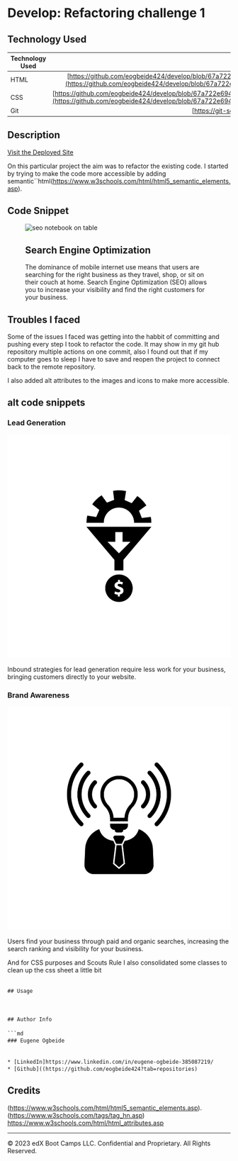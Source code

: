 # Develop: Refactoring challenge 1
## Technology Used 

| Technology Used         | Resource URL            | 
| ------------- |:-------------:| 
| HTML    | [https://github.com/eogbeide424/develop/blob/67a722e694b01b98baa6bd22d581aca2d3df3593/Develop/Develop/index.html](https://github.com/eogbeide424/develop/blob/67a722e694b01b98baa6bd22d581aca2d3df3593/Develop/Develop/index.htmlL) | 
| CSS     | [https://github.com/eogbeide424/develop/blob/67a722e694b01b98baa6bd22d581aca2d3df3593/Develop/Develop/assets/css/style.css](https://github.com/eogbeide424/develop/blob/67a722e694b01b98baa6bd22d581aca2d3df3593/Develop/Develop/assets/css/style.css)      |   
| Git | [https://git-scm.com/](https://git-scm.com/)     |    

## Description 

[Visit the Deployed Site](https://eogbeide424.github.io/develop/)

On this particular project the aim was to refactor the existing code.
I started by trying to make the code more accessible by adding  semantic``html(https://www.w3schools.com/html/html5_semantic_elements.asp).  
## Code Snippet
<figure id="search-engine-optimization" class="search-engine-optimization">
            <img src="./assets/images/search-engine-optimization.jpg" class="float-left" 
            alt="seo notebook on table" />
            <h2>Search Engine Optimization</h2>
            <!-- added figcaption for accessibility -->
            <figcaption>
                The dominance of mobile internet use means that users are searching for the right business as they travel, shop, or sit on their couch at home. Search Engine Optimization (SEO) allows you to increase your visibility and find the right customers for your business.
            </figcaption>
        </figure>

## Troubles I faced
Some of the issues I faced was getting into the habbit of committing and pushing every step I took to refactor the code. It may show in my git hub repository multiple actions on one commit, also I found out that if my computer goes to sleep I have to save and reopen the project to connect back to the remote repository.

I also added alt attributes to the images and icons to make more accessible.
## alt code snippets 
<h3>Lead Generation</h3>
            <img src="./assets/images/lead-generation.png" 
            alt="icon of gear going into a funnel money coming out"/>
            <p>
                Inbound strategies for lead generation require less work for your business, bringing customers directly to your website.
            </p>
        </div>
        <div class="icons">
            <h3>Brand Awareness</h3>
            <img src="./assets/images/brand-awareness.png" 
            alt="icon of lightbulb signaling awarness on human body"/>
            <p>
                Users find your business through paid and organic searches, increasing the search ranking and visibility for your business.
            </p>
        </div>
        
  And for CSS purposes and Scouts Rule I also consolidated some classes to clean up the css sheet a little bit         

```

## Usage 



## Author Info

```md
### Eugene Ogbeide


* [LinkedIn]https://www.linkedin.com/in/eugene-ogbeide-385087219/
* [Github]((https://github.com/eogbeide424?tab=repositories)
```
## Credits

(https://www.w3schools.com/html/html5_semantic_elements.asp).
(https://www.w3schools.com/tags/tag_hn.asp)
https://www.w3schools.com/html/html_attributes.asp

---

© 2023 edX Boot Camps LLC. Confidential and Proprietary. All Rights Reserved.